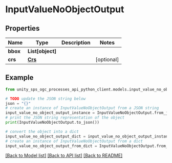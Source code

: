 # InputValueNoObjectOutput


## Properties

Name | Type | Description | Notes
------------ | ------------- | ------------- | -------------
**bbox** | **List[object]** |  |
**crs** | [**Crs**](Crs.md) |  | [optional]

## Example

```python
from unity_sps_ogc_processes_api_python_client.models.input_value_no_object_output import InputValueNoObjectOutput

# TODO update the JSON string below
json = "{}"
# create an instance of InputValueNoObjectOutput from a JSON string
input_value_no_object_output_instance = InputValueNoObjectOutput.from_json(json)
# print the JSON string representation of the object
print(InputValueNoObjectOutput.to_json())

# convert the object into a dict
input_value_no_object_output_dict = input_value_no_object_output_instance.to_dict()
# create an instance of InputValueNoObjectOutput from a dict
input_value_no_object_output_from_dict = InputValueNoObjectOutput.from_dict(input_value_no_object_output_dict)
```
[[Back to Model list]](../README.md#documentation-for-models) [[Back to API list]](../README.md#documentation-for-api-endpoints) [[Back to README]](../README.md)
